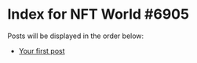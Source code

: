 # Index for NFT World #6905
Posts will be displayed in the order below:

- [Your first post](./001-first.md)

